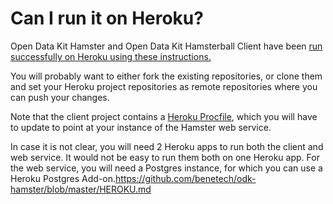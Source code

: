 # Can I run it on Heroku?

Open Data Kit Hamster and Open Data Kit Hamsterball Client have been [run successfully on Heroku using these instructions.](https://devcenter.heroku.com/articles/deploying-spring-boot-apps-to-heroku)  

You will probably want to either fork the existing repositories, or clone them and set your Heroku project repositories as remote repositories where you can push your changes.

Note that the client project contains a [Heroku Procfile](https://github.com/benetech/odk-hamsterball-java/blob/master/Procfile), which you will have to update to point at your instance of the Hamster web service.

In case it is not clear, you will need 2 Heroku apps to run both the client and web service.  It would not be easy to run them both on one Heroku app.  For the web service, you will need a Postgres instance, for which you can use a Heroku Postgres Add-on.https://github.com/benetech/odk-hamster/blob/master/HEROKU.md
